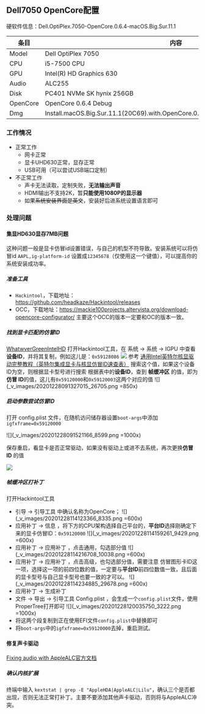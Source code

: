 ## Dell7050 OpenCore配置
硬软件信息：Dell.OptiPlex.7050-OpenCore.0.6.4-macOS.Big.Sur.11.1

|   条目   |                                        内容                                         |
| -------- | ----------------------------------------------------------------------------------- |
| Model    | Dell OptiPlex 7050                                                                  |
| CPU      | i5-7500 CPU                                                                         |
| GPU      | Intel(R) HD Graphics 630                                                            |
| Audio    | ALC255                                                                              |
| Disk     |       PC401 NVMe SK hynix 256GB                                                                              |
| OpenCore | OpenCore 0.6.4 Debug                                                                |
| Dmg      | Install.macOS.Big.Sur.11.1(20C69).with.OpenCore.0.6.4.and.Clover.r5127.and.WEPE.dmg |

### 工作情况
- 正常工作
    - 网卡正常
    - 显卡UHD630正常，显存正常
    - USB可用（可以尝试USB端口定制）
- 不正常工作
    - 声卡无法读取，定制失败，**无法输出声音**
    - HDMI输出不支持2K，暂**只能使用1080P的显示器**
    - 如果~~系统安装界面是英文~~，安装好后进系统设置语言即可

### 处理问题
#### 集显HD630显存7MB问题
这种问题一般是显卡仿冒id设置错误，与自己的机型不符导致。安装系统可以将仿冒id `AAPL,ig-platform-id` 设置成`12345678`（仅使用这一个键值），可以提高你的系统安装成功率。

##### 准备工具
- `Hackintool`，下载地址：https://github.com/headkaze/Hackintool/releases
- OCC，下载地址：https://mackie100projects.altervista.org/download-opencore-configurator/ 主要这个OCC的版本一定要和OC的版本一致。

##### 找到显卡匹配的仿冒ID
[WhatwverGreenIntelHD](https://github.com/acidanthera/WhateverGreen/blob/master/Manual/FAQ.IntelHD.cn.md)
打开Hackintool工具，在 系统 -> 系统 -> IGPU 中查看**设备ID**，并将其复制，例如这儿是：`0x59128086`
![](_v_images/20201228114058948_17034.png)
参考 [通用Intel英特尔核显驱动完整教程（英特尔集成显卡与核显仿冒ID速查表）](http://imacos.top/2020/09/03/2216/) 搜索这个值，如果这个设备 ID为空，则根据显卡型号进行搜索
根据表中的**设备ID**，查到 **帧缓冲区** 的值，即为**仿冒 ID**的值，这儿有`0x59120000`和`0x59120003`这两个对应的值
![](_v_images/20201228091327015_26705.png =850x)

##### 启动参数尝试仿冒ID
打开 config.plist 文件，在随机访问储存器设置`boot-args`中添加`igfxframe=0x59120000`

![](_v_images/20201228091521166_8599.png =1000x)

保存重启，看显卡是否正常驱动，如果没有驱动上或进不去系统，再次更换**仿冒ID** 的值

![](_v_images/20201228114016007_15397.png)

##### 帧缓冲区打补丁
打开Hackintool工具

- 引导 -> 引导工具 中确认名称为OpenCore；
![](_v_images/20201228114123366_8335.png =600x)
- 应用补丁 -> 信息 ，将下方的CPU架构选择自己平台的，**平台ID**选择刚确定下来的显卡仿冒ID：`0x59120000`
![](_v_images/20201228114159261_9429.png =600x)
- 应用补丁 -> 应用补丁 ，点击通用，勾选部分值
![](_v_images/20201228114216708_10038.png =600x)
- 应用补丁 -> 应用补丁 ，点击高级，也勾选部分值，需要注意 仿冒图形卡ID这一项，选择这一项的前四位数的值，一定要与**平台ID**前四位数值一致，且后面的显卡型号与自己显卡型号也要一致的才可以。
![](_v_images/20201228114234885_29678.png =600x)
- 应用补丁 -> 生成补丁
- 文件 -> 导出 -> 引导工具 Config.plist ，会生成一个`config.plist`文件，使用ProperTree打开即可
![](_v_images/20201228120035750_3222.png =1000x)
- 将这两个段复制到正在使用EFI文件`config.plist`中替换即可
- 将`boot-args`中的`igfxframe=0x59120000`去掉，重启测试。

#### 修复声卡驱动
[Fixing audio with AppleALC官方文档](https://dortania.github.io/OpenCore-Post-Install/universal/audio.html)

##### 确认内核扩展
终端中输入 `kextstat | grep -E "AppleHDA|AppleALC|Lilu"`，确认三个是否都出现，否则无法正常打补丁。主要不要添加其他声卡驱动，否则将与AppleALC冲突。
